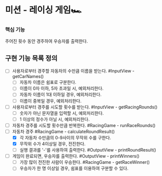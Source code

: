 # 미션 - 레이싱 게임🏎️

### 핵심 기능

주어진 횟수 동안 경주하여 우승자를 출력한다.

## 구현 기능 목록 정의

- [ ] 사용자로부터 경주할 자동차의 수만큼 이름을 받는다. #InputView - getCarNames()
  - [ ] 자동차 이름은 쉼표로 구분한다.
  - [ ] 이름이 0자 이하, 5자 초과일 시, 예외처리한다.
  - [ ] 자동차 이름이 1대 이하일 경우, 예외처리한다.
  - [ ] 이름이 중복일 경우, 예외처리한다.
- [ ] 사용자로부터 경주를 시도할 횟수를 받는다. #InputView - getRacingRounds()
  - [ ] 숫자가 아닌 문자열을 입력할 시, 예외처리한다.
  - [ ] 1 이상의 정수가 아닐 시, 예외처리한다.
- [ ] 자동차 경주를 시도할 횟수만큼 반복한다. #RacingGame - runRaceRounds()
- [ ] 자동차 경주 #RacingGame - calculateRoundResult()
  - [x] 각 자동차 수만큼의 0-9사이의 무작위 수를 구한다.
  - [x] 무작위 수가 4이상일 경우, 전진한다.
  - [ ] 실행 결과를 '-'를 사용하여 출력한다. #OutputView - printRoundResult()
- [ ] 게임이 완료되면, 우승자를 출력한다. #OutputView - printWinners()
  - [ ] 가장 많이 전진한 사람이 우승한다. #RacingGame - getRaceWinner()
  - [ ] 우승자가 한 명 이상일 경우, 쉼표를 이용하여 구분할 수 있다.
